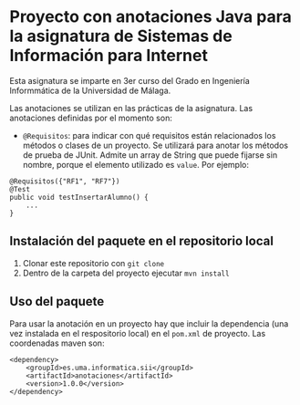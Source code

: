 # Proyecto con anotaciones Java para la asignatura de Sistemas de Información para Internet

Esta asignatura se imparte en 3er curso del Grado en Ingeniería Informmática de la Universidad de Málaga.

Las anotaciones se utilizan en las prácticas de la asignatura. Las anotaciones definidas por el momento son:

* `@Requisitos`: para indicar con qué requisitos están relacionados los métodos o clases de un proyecto. Se utilizará para anotar los métodos de prueba de JUnit. Admite un array de String que puede fijarse sin nombre, porque el elemento utilizado es `value`. Por ejemplo:
```
@Requisitos({"RF1", "RF7"}) 
@Test
public void testInsertarAlumno() {
    ...
}
```

## Instalación del paquete en el repositorio local

1. Clonar este repositorio con `git clone`
2. Dentro de la carpeta del proyecto ejecutar `mvn install`

## Uso del paquete

Para usar la anotación en un proyecto hay que incluir la dependencia (una vez instalada en el respositorio local) en el `pom.xml` de proyecto. Las coordenadas maven son:

```
<dependency>
    <groupId>es.uma.informatica.sii</groupId>
    <artifactId>anotaciones</artifactId>
    <version>1.0.0</version>
</dependency>
```
